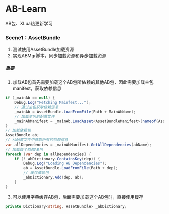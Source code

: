 

# AB-Learn
AB包、XLua热更新学习


### Scene1：AssetBundle

1. 测试使用AssetBundle加载资源
2. 实现ABMgr脚本，同步加载资源和异步加载资源
##### 重要
1. 加载AB包首先需要加载这个AB包所依赖的其他AB包，因此需要加载主包manifest，获取依赖信息
``` C#
if (_mainAb == null) {
    Debug.Log("Fetching Mainfest...");
    // 通过主包获取依赖信息
    _mainAb = AssetBundle.LoadFromFile(Path + MainAbName);
    // 加载主包的配置文件
    _mainAbManifest = _mainAb.LoadAsset<AssetBundleManifest>(nameof(AssetBundleManifest));
}
// 加载依赖包
AssetBundle ab;
// 从配置文件中获取所有的依赖信息
var allDependencies = _mainAbManifest.GetAllDependencies(abName);
// 加载每个依赖AB包
foreach (var dep in allDependencies) {
    if (!_abDictionary.ContainsKey(dep)) {
        Debug.Log("Loading AB Dependencies");
        ab = AssetBundle.LoadFromFile(Path + dep);
        // 缓存依赖包
        _abDictionary.Add(dep, ab);
    }
}
```
3. 可以使用字典缓存AB包，后面需要加载这个AB包时，直接使用缓存
```C#
private Dictionary<string, AssetBundle> _abDictionary;
```
